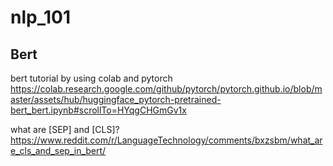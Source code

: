 # nlp_101


## Bert
bert tutorial by using colab and pytorch
https://colab.research.google.com/github/pytorch/pytorch.github.io/blob/master/assets/hub/huggingface_pytorch-pretrained-bert_bert.ipynb#scrollTo=HYqgCHGmGv1x

what are [SEP] and [CLS]?
https://www.reddit.com/r/LanguageTechnology/comments/bxzsbm/what_are_cls_and_sep_in_bert/







